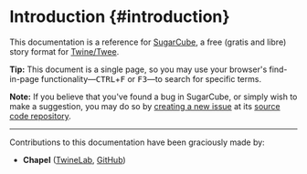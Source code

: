 <!-- ***********************************************************************************************
	Introduction
************************************************************************************************ -->
# Introduction {#introduction}

This documentation is a reference for [SugarCube](http://www.motoslave.net/sugarcube/), a free (gratis and libre) story format for [Twine/Twee](http://twinery.org/).

<p role="note" class="tip"><b>Tip:</b>
This document is a single page, so you may use your browser's find-in-page functionality—<kbd>CTRL</kbd>+<kbd>F</kbd> or <kbd>F3</kbd>—to search for specific terms.
</p>

<p role="note"><b>Note:</b>
If you believe that you've found a bug in SugarCube, or simply wish to make a suggestion, you may do so by <a href="https://github.com/tmedwards/sugarcube-2/issues">creating a new issue</a> at its <a href="https://github.com/tmedwards/sugarcube-2">source code repository</a>.
</p>

----

Contributions to this documentation have been graciously made by:

* **Chapel** ([TwineLab](https://twinelab.net/), [GitHub](https://github.com/ChapelR/))

